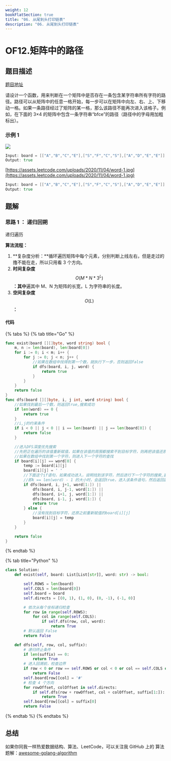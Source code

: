 ```yaml
---
weight: 12
bookFlatSection: true
title: "06. 从尾到头打印链表"
description: "06. 从尾到头打印链表"
---
```


# OF12.矩阵中的路径

## 题目描述

[题目地址](https://leetcode-cn.com/problems/ju-zhen-zhong-de-lu-jing-lcof/)

请设计一个函数，用来判断在一个矩阵中是否存在一条包含某字符串所有字符的路径。路径可以从矩阵中的任意一格开始，每一步可以在矩阵中向左、右、上、下移动一格。如果一条路径经过了矩阵的某一格，那么该路径不能再次进入该格子。例如，在下面的 3×4 的矩阵中包含一条字符串“bfce”的路径（路径中的字母用加粗标出）。

### **示例 1**

![](https://assets.leetcode.com/uploads/2020/11/04/word2.jpg)

```go
Input: board = [["A","B","C","E"],["S","F","C","S"],["A","D","E","E"]], word = "ABCCED"
Output: true
```

[https://assets.leetcode.com/uploads/2020/11/04/word-1.jpg](https://assets.leetcode.com/uploads/2020/11/04/word-1.jpg)

```go
Input: board = [["A","B","C","E"],["S","F","C","S"],["A","D","E","E"]], word = "SEE"
Output: true
```

## 题解

### 思路 1 ： 递归回朔

递归遍历

**算法流程：**

1. **复杂度分析：**循环遍历矩阵中每个元素，分别判断上线左右，但是走过的撸不能在走，所以只用看 3 个方向。
2. **时间复杂度**$$O(M*N*3^L)$$**：其中**遍其中 M、N 为矩阵的长宽，L 为字符串的长度。
3. **空间复杂度**$$O(L)$$**：**

#### 代码

{% tabs %}
{% tab title="Go" %}

```go
func exist(board [][]byte, word string) bool {
	m, n := len(board), len(board[0])
	for i := 0; i < m; i++ {
		for j := 0; j < n; j++ {
			//如果在数组中找得到第一个数，就执行下一步，否则返回false
			if dfs(board, i, j, word) {
				return true
			}
		}
	}
	return false
}
func dfs(board [][]byte, i, j int, word string) bool {
	//如果找到最后一个数，则返回true,搜索成功
	if len(word) == 0 {
		return true
	}
	//i,j的约束条件
	if i < 0 || j < 0 || i == len(board) || j == len(board[0]) {
		return false
	}

	//进入DFS深度优先搜索
	//先把正在遍历的该值重新赋值，如果在该值的周围都搜索不到目标字符，则再把该值还原
	//如果在数组中找到第一个字符，则进入下一个字符的查找
	if board[i][j] == word[0] {
		temp := board[i][j]
		board[i][j] = ' '
		//下面这个if语句，如果成功进入，说明找到该字符，然后进行下一个字符的搜索,直到所有的搜索都成功，
		//即k == len(word) - 1 的大小时，会返回true，进入该条件语句，然后返回函数true值。
		if dfs(board, i, j+1, word[1:]) ||
			dfs(board, i, j-1, word[1:]) ||
			dfs(board, i+1, j, word[1:]) ||
			dfs(board, i-1, j, word[1:]) {
			return true
		} else {
			//没有找到目标字符，还原之前重新赋值的board[i][j]
			board[i][j] = temp
		}
	}

	return false
}
```

{% endtab %}

{% tab title="Python" %}

```python
class Solution:
    def exist(self, board: List[List[str]], word: str) -> bool:

        self.ROWS = len(board)
        self.COLS = len(board[0])
        self.board = board
        self.directs = [(0, 1), (1, 0), (0, -1), (-1, 0)]

        # 依次从每个坐标递归检查
        for row in range(self.ROWS):
            for col in range(self.COLS):
                if self.dfs(row, col, word):
                    return True
        # 默认返回 False
        return False

    def dfs(self, row, col, suffix):
        # 递归终止条件
        if len(suffix) == 0:
            return True
        # 进入回溯前，检查边界
        if row < 0 or row == self.ROWS or col < 0 or col == self.COLS or self.board[row][col] != suffix[0]:
            return False
        self.board[row][col] = '#'
        # 检查 4 个方向
        for rowOffset, colOffset in self.directs:
            if self.dfs(row + rowOffset, col + colOffset, suffix[1:]):
                return True
        self.board[row][col] = suffix[0]
        return False
```

{% endtab %}
{% endtabs %}

## 总结

如果你同我一样热爱数据结构、算法、LeetCode，可以关注我 GitHub 上的 算法 题解：[awesome-golang-algorithm](https://github.com/Golang-Solutions/awesome-golang-algorithm)
